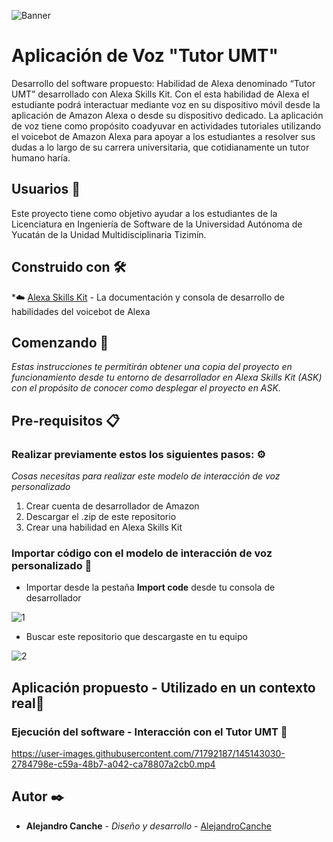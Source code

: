 ![Banner](https://user-images.githubusercontent.com/71792187/145144549-8e4214ec-4b49-4b0b-a808-f7a6921baaa9.png)

# Aplicación de Voz "Tutor UMT"

Desarrollo del software propuesto: Habilidad de Alexa denominado “Tutor UMT” desarrollado con Alexa Skills Kit. Con el esta habilidad de Alexa el estudiante podrá interactuar mediante voz en su dispositivo móvil desde la aplicación de Amazon Alexa o desde su dispositivo dedicado. La aplicación de voz tiene como propósito coadyuvar en actividades tutoriales utilizando el voicebot de Amazon Alexa para apoyar a los estudiantes a resolver sus dudas a lo largo de su carrera universitaria, que cotidianamente un tutor humano haría.

## Usuarios 👦

Este proyecto tiene como objetivo ayudar a los estudiantes de la Licenciatura en Ingeniería de Software de la Universidad Autónoma de Yucatán de la Unidad Multidisciplinaria Tizimín.

## Construido con 🛠️

*☁️ [Alexa Skills Kit](https://developer.amazon.com/alexa/console/ask) - La documentación y consola de desarrollo de habilidades del voicebot de Alexa

## Comenzando 🚀

_Estas instrucciones te permitirán obtener una copia del proyecto en funcionamiento desde tu entorno de desarrollador en Alexa Skills Kit (ASK) con el propósito de conocer como desplegar el proyecto en ASK._

## Pre-requisitos 📋

### Realizar previamente estos los siguientes pasos: ⚙️
_Cosas necesitas para realizar este modelo de interacción de voz personalizado_

1. Crear cuenta de desarrollador de Amazon 
2. Descargar el .zip de este repositorio
3. Crear una habilidad en Alexa Skills Kit

### Importar código con el modelo de interacción de voz personalizado 🔧

- Importar desde la pestaña **Import code** desde tu consola de desarrollador 

![1](https://user-images.githubusercontent.com/71792187/145146410-cf6cec3f-7e4c-4412-b433-d78bbb143e7e.png)

- Buscar este repositorio que descargaste en tu equipo

![2](https://user-images.githubusercontent.com/71792187/145146543-24717813-eac5-4213-82d7-f575a79fcbdb.png)

## Aplicación propuesto -  Utilizado en un contexto real🚀

### Ejecución del software - Interacción con el Tutor UMT 📱

https://user-images.githubusercontent.com/71792187/145143030-2784798e-c59a-48b7-a042-ca78807a2cb0.mp4

## Autor ✒️

* **Alejandro Canche** - *Diseño y desarrollo* - [AlejandroCanche](https://github.com/AlejandroCanche)
